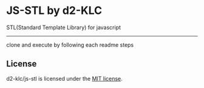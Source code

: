 # JS-STL by d2-KLC
STL(Standard Template Library) for javascript

------------
clone and execute by following each readme steps


## License

d2-klc/js-stl is licensed under the [MIT license](LICENSE).

